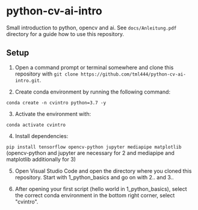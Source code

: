 # python-cv-ai-intro

Small introduction to python, opencv and ai. See `docs/Anleitung.pdf` directory for a guide how to use this repository.

## Setup

1. Open a command prompt or terminal somewhere and clone this repository with `git clone https://github.com/tml444/python-cv-ai-intro.git`.

2. Create conda environment by running the following command:

`conda create -n cvintro python=3.7 -y`

3. Activate the environment with:

`conda activate cvintro`

4. Install dependencies:

`pip install tensorflow opencv-python jupyter mediapipe matplotlib ` (opencv-python and jupyter are necessary for 2 and mediapipe and matplotlib additionally for 3)

5. Open Visual Studio Code and open the directory where you cloned this repository. Start with 1_python_basics and go on with 2.. and 3..

6. After opening your first script (hello world in 1_python_basics), select the correct conda environment in the bottom right corner, select "cvintro".
